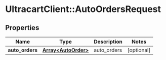 # UltracartClient::AutoOrdersRequest

## Properties
Name | Type | Description | Notes
------------ | ------------- | ------------- | -------------
**auto_orders** | [**Array&lt;AutoOrder&gt;**](AutoOrder.md) | auto_orders | [optional] 


